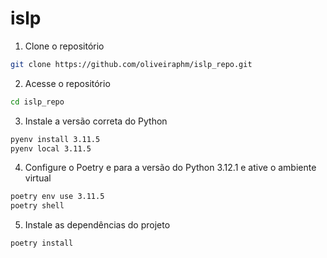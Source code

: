 # islp
1) Clone o repositório
```bash
git clone https://github.com/oliveiraphm/islp_repo.git
``` 

2) Acesse o repositório 
```bash 
cd islp_repo
```

3) Instale a versão correta do Python
```bash 
pyenv install 3.11.5
pyenv local 3.11.5
```
4) Configure o Poetry e para a versão do Python 3.12.1 e ative o ambiente virtual
```bash 
poetry env use 3.11.5
poetry shell
```

5) Instale as dependências do projeto
```bash 
poetry install
```